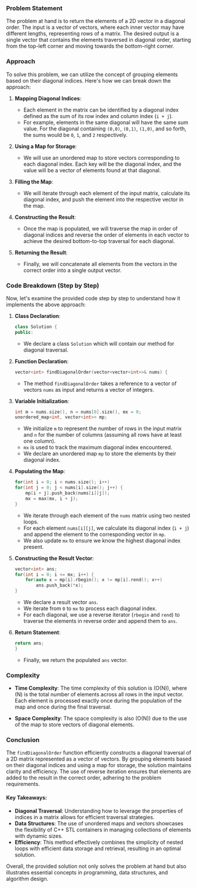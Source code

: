 ### Problem Statement

The problem at hand is to return the elements of a 2D vector in a diagonal order. The input is a vector of vectors, where each inner vector may have different lengths, representing rows of a matrix. The desired output is a single vector that contains the elements traversed in diagonal order, starting from the top-left corner and moving towards the bottom-right corner.

### Approach

To solve this problem, we can utilize the concept of grouping elements based on their diagonal indices. Here's how we can break down the approach:

1. **Mapping Diagonal Indices**:
   - Each element in the matrix can be identified by a diagonal index defined as the sum of its row index and column index (`i + j`).
   - For example, elements in the same diagonal will have the same sum value. For the diagonal containing `(0,0)`, `(0,1)`, `(1,0)`, and so forth, the sums would be `0`, `1`, and `2` respectively.

2. **Using a Map for Storage**:
   - We will use an unordered map to store vectors corresponding to each diagonal index. Each key will be the diagonal index, and the value will be a vector of elements found at that diagonal.

3. **Filling the Map**:
   - We will iterate through each element of the input matrix, calculate its diagonal index, and push the element into the respective vector in the map.

4. **Constructing the Result**:
   - Once the map is populated, we will traverse the map in order of diagonal indices and reverse the order of elements in each vector to achieve the desired bottom-to-top traversal for each diagonal.

5. **Returning the Result**:
   - Finally, we will concatenate all elements from the vectors in the correct order into a single output vector.

### Code Breakdown (Step by Step)

Now, let's examine the provided code step by step to understand how it implements the above approach:

1. **Class Declaration**:
   ```cpp
   class Solution {
   public:
   ```

   - We declare a class `Solution` which will contain our method for diagonal traversal.

2. **Function Declaration**:
   ```cpp
   vector<int> findDiagonalOrder(vector<vector<int>>& nums) {
   ```

   - The method `findDiagonalOrder` takes a reference to a vector of vectors `nums` as input and returns a vector of integers.

3. **Variable Initialization**:
   ```cpp
   int m = nums.size(), n = nums[0].size(), mx = 0;
   unordered_map<int, vector<int>> mp;
   ```

   - We initialize `m` to represent the number of rows in the input matrix and `n` for the number of columns (assuming all rows have at least one column).
   - `mx` is used to track the maximum diagonal index encountered.
   - We declare an unordered map `mp` to store the elements by their diagonal index.

4. **Populating the Map**:
   ```cpp
   for(int i = 0; i < nums.size(); i++)
   for(int j = 0; j < nums[i].size(); j++) {
       mp[i + j].push_back(nums[i][j]);
       mx = max(mx, i + j);
   }
   ```

   - We iterate through each element of the `nums` matrix using two nested loops.
   - For each element `nums[i][j]`, we calculate its diagonal index (`i + j`) and append the element to the corresponding vector in `mp`.
   - We also update `mx` to ensure we know the highest diagonal index present.

5. **Constructing the Result Vector**:
   ```cpp
   vector<int> ans;
   for(int i = 0; i <= mx; i++) {
       for(auto x = mp[i].rbegin(); x != mp[i].rend(); x++)
           ans.push_back(*x);
   }
   ```

   - We declare a result vector `ans`.
   - We iterate from `0` to `mx` to process each diagonal index.
   - For each diagonal, we use a reverse iterator (`rbegin` and `rend`) to traverse the elements in reverse order and append them to `ans`.

6. **Return Statement**:
   ```cpp
   return ans;
   }
   ```

   - Finally, we return the populated `ans` vector.

### Complexity

- **Time Complexity**: The time complexity of this solution is \(O(N)\), where \(N\) is the total number of elements across all rows in the input vector. Each element is processed exactly once during the population of the map and once during the final traversal.

- **Space Complexity**: The space complexity is also \(O(N)\) due to the use of the map to store vectors of diagonal elements.

### Conclusion

The `findDiagonalOrder` function efficiently constructs a diagonal traversal of a 2D matrix represented as a vector of vectors. By grouping elements based on their diagonal indices and using a map for storage, the solution maintains clarity and efficiency. The use of reverse iteration ensures that elements are added to the result in the correct order, adhering to the problem requirements.

#### Key Takeaways:

- **Diagonal Traversal**: Understanding how to leverage the properties of indices in a matrix allows for efficient traversal strategies.
- **Data Structures**: The use of unordered maps and vectors showcases the flexibility of C++ STL containers in managing collections of elements with dynamic sizes.
- **Efficiency**: This method effectively combines the simplicity of nested loops with efficient data storage and retrieval, resulting in an optimal solution.

Overall, the provided solution not only solves the problem at hand but also illustrates essential concepts in programming, data structures, and algorithm design.